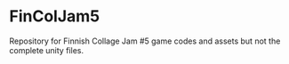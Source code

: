 # FinColJam5
Repository for Finnish Collage Jam #5 game codes and assets but not the complete unity files.
